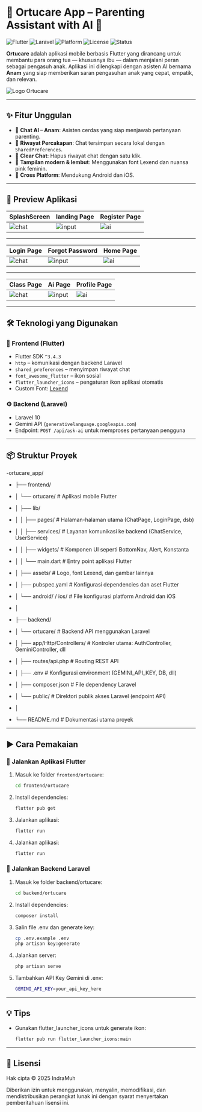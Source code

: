 # 🍼 Ortucare App – Parenting Assistant with AI 💬
![Flutter](https://img.shields.io/badge/Flutter-3.4.3-blue?logo=flutter)
![Laravel](https://img.shields.io/badge/Laravel-10-red?logo=laravel)
![Platform](https://img.shields.io/badge/Platform-Android%20%7C%20iOS-green)
![License](https://img.shields.io/badge/License-MIT-blueviolet)
![Status](https://img.shields.io/badge/Status-Active-brightgreen)

**Ortucare** adalah aplikasi mobile berbasis Flutter yang dirancang untuk membantu para orang tua — khususnya ibu — dalam menjalani peran sebagai pengasuh anak. Aplikasi ini dilengkapi dengan asisten AI bernama **Anam** yang siap memberikan saran pengasuhan anak yang cepat, empatik, dan relevan.

![Logo Ortucare](https://github.com/IndraMuh/ortucare_app/blob/main/frontend/ortucare/assets/logo.png?raw=true)

---

## ✨ Fitur Unggulan

- 🤖 **Chat AI – Anam**: Asisten cerdas yang siap menjawab pertanyaan parenting.
- 📂 **Riwayat Percakapan**: Chat tersimpan secara lokal dengan `SharedPreferences`.
- 🧹 **Clear Chat**: Hapus riwayat chat dengan satu klik.
- 🎨 **Tampilan modern & lembut**: Menggunakan font Lexend dan nuansa pink feminin.
- 📱 **Cross Platform**: Mendukung Android dan iOS.

---

## 📸 Preview Aplikasi

| SplashScreen | landing Page | Register Page |
|--------------|------------|-------------|
| ![chat](https://github.com/IndraMuh/ortucare_app/blob/main/frontend/ortucare/assets/preview%20(1).jpg?raw=true) | ![input](https://github.com/IndraMuh/ortucare_app/blob/main/frontend/ortucare/assets/preview%20(2).jpg?raw=true) | ![ai](https://github.com/IndraMuh/ortucare_app/blob/main/frontend/ortucare/assets/preview%20(5).jpg?raw=true) |

---

| Login Page | Forgot Password | Home Page |
|--------------|------------|-------------|
| ![chat](https://github.com/IndraMuh/ortucare_app/blob/main/frontend/ortucare/assets/preview%20(3).jpg?raw=true) | ![input](https://github.com/IndraMuh/ortucare_app/blob/main/frontend/ortucare/assets/preview%20(4).jpg?raw=true) | ![ai](https://github.com/IndraMuh/ortucare_app/blob/main/frontend/ortucare/assets/preview%20(6).jpg?raw=true) |

---

| Class Page | Ai Page | Profile Page |
|--------------|------------|-------------|
| ![chat](https://github.com/IndraMuh/ortucare_app/blob/main/frontend/ortucare/assets/preview%20(7).jpg?raw=true) | ![input](https://github.com/IndraMuh/ortucare_app/blob/main/frontend/ortucare/assets/preview%20(8).jpg?raw=true) | ![ai](https://github.com/IndraMuh/ortucare_app/blob/main/frontend/ortucare/assets/preview%20(9).jpg?raw=true) |

---

## 🛠️ Teknologi yang Digunakan

### 🎯 Frontend (Flutter)
- Flutter SDK `^3.4.3`
- `http` – komunikasi dengan backend Laravel
- `shared_preferences` – menyimpan riwayat chat
- `font_awesome_flutter` – ikon sosial
- `flutter_launcher_icons` – pengaturan ikon aplikasi otomatis
- Custom Font: [Lexend](https://fonts.google.com/specimen/Lexend)

### ⚙️ Backend (Laravel)
- Laravel 10
- Gemini API (`generativelanguage.googleapis.com`)
- Endpoint: `POST /api/ask-ai` untuk memproses pertanyaan pengguna

---

## 📦 Struktur Proyek
-ortucare_app/

- ├── frontend/

- │   └── ortucare/                   # Aplikasi mobile Flutter

- │       ├── lib/
  
- │       │   ├── pages/              # Halaman-halaman utama (ChatPage, LoginPage, dsb)

- │       │   ├── services/           # Layanan komunikasi ke backend (ChatService, UserService)

- │       │   ├── widgets/            # Komponen UI seperti BottomNav, Alert, Konstanta

- │       │   └── main.dart           # Entry point aplikasi Flutter

- │       ├── assets/                 # Logo, font Lexend, dan gambar lainnya

- │       ├── pubspec.yaml            # Konfigurasi dependencies dan aset Flutter

- │       └── android/ / ios/         # File konfigurasi platform Android dan iOS

- │

- ├── backend/

- │   └── ortucare/                   # Backend API menggunakan Laravel

- │       ├── app/Http/Controllers/   # Kontroler utama: AuthController, GeminiController, dll

- │       ├── routes/api.php          # Routing REST API
 
- │       ├── .env                    # Konfigurasi environment (GEMINI_API_KEY, DB, dll)

- │       ├── composer.json           # File dependency Laravel

- │       └── public/                 # Direktori publik akses Laravel (endpoint API)

- │

- └── README.md                       # Dokumentasi utama proyek

---

## ▶️ Cara Pemakaian

### 📲 Jalankan Aplikasi Flutter

1. Masuk ke folder `frontend/ortucare`:
   ```bash
   cd frontend/ortucare
2. Install dependencies:
    ```bash
   flutter pub get
3. Jalankan aplikasi:
   ```bash
   flutter run
4. Jalankan aplikasi:
   ```bash
   flutter run
   
### 🔧 Jalankan Backend Laravel

1. Masuk ke folder backend/ortucare:
   ```bash
   cd backend/ortucare
2. Install dependencies:
   ```bash
   composer install
3. Salin file .env dan generate key:
   ```bash
   cp .env.example .env
   php artisan key:generate
3. Jalankan server:
   ```bash
   php artisan serve
3. Tambahkan API Key Gemini di .env:
   ```bash
   GEMINI_API_KEY=your_api_key_here

---

## 💡 Tips
- Gunakan flutter_launcher_icons untuk generate ikon:
  ```bash
  flutter pub run flutter_launcher_icons:main
  
---

## 📃 Lisensi  

Hak cipta © 2025 IndraMuh

Diberikan izin untuk menggunakan, menyalin, memodifikasi, dan mendistribusikan perangkat lunak ini dengan syarat menyertakan pemberitahuan lisensi ini.

